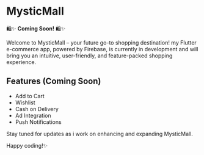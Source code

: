 # MysticMall

🛍️✨ **Coming Soon!** 🛍️✨

Welcome to MysticMall – your future go-to shopping destination! my Flutter e-commerce app, powered by Firebase, is currently in development and will bring you an intuitive, user-friendly, and feature-packed shopping experience.

## Features (Coming Soon)

- Add to Cart
- Wishlist
- Cash on Delivery
- Ad Integration
- Push Notifications

Stay tuned for updates as i work on enhancing and expanding MysticMall.

Happy coding!✨
